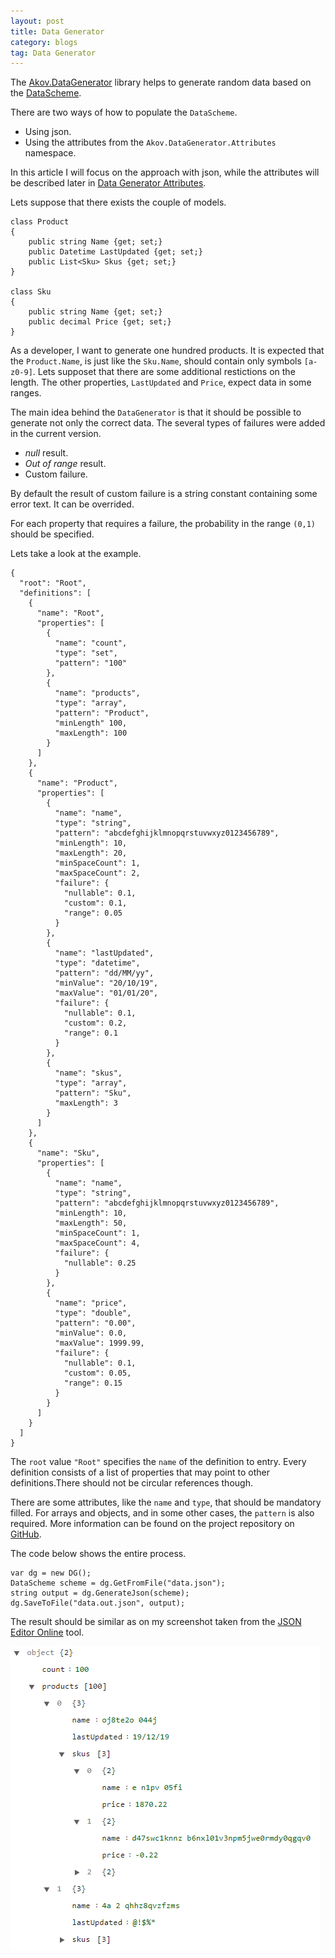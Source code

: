 ```yaml
---
layout: post
title: Data Generator
category: blogs
tag: Data Generator 
---
```


The <a href="https://github.com/akovanev/DataGenerator/">Akov.DataGenerator</a> library helps to generate random data based on the <a href="https://github.com/akovanev/DataGenerator/blob/master/Akov.DataGenerator/Scheme/DataScheme.cs">DataScheme</a>.

There are two ways of how to populate the `DataScheme`. 
* Using json.
* Using the attributes from the `Akov.DataGenerator.Attributes` namespace.

In this article I will focus on the approach with json, while the attributes will be described later in <a href="/blogs/2020/09/07/Data-generator-attributes">Data Generator Attributes</a>. 

Lets suppose that there exists the couple of models.
<pre><code class="language-cs">class Product
{
    public string Name {get; set;}
    public Datetime LastUpdated {get; set;}
    public List&lt;Sku&gt; Skus {get; set;}
}

class Sku
{
    public string Name {get; set;}
    public decimal Price {get; set;}
}</code></pre>

As a developer, I want to generate one hundred products. It is expected that the `Product.Name`, is just like the `Sku.Name`, should contain only symbols `[a-z0-9]`. Lets supposet that there are some additional restictions on the length. The other properties, `LastUpdated` and `Price`, expect data in some ranges.

The main idea behind the <code>DataGenerator</code> is that it should be possible to generate not only the correct data. The several types of failures were added in the current version. 
* *null* result.
* *Out of range* result.
* Custom failure.

By default the result of custom failure is a string constant containing some error text. It can be overrided.

For each property that requires a failure, the probability in the range `(0,1)` should be specified.

Lets take a look at the example.

<pre><code class="language-cs">{
  "root": "Root",
  "definitions": [
    {
      "name": "Root",
      "properties": [
        {
          "name": "count",
          "type": "set",
          "pattern": "100"
        },
        {
          "name": "products",
          "type": "array",
          "pattern": "Product",
          "minLength" 100,
          "maxLength": 100
        }
      ]
    },
    {
      "name": "Product",
      "properties": [
        {
          "name": "name",
          "type": "string",
          "pattern": "abcdefghijklmnopqrstuvwxyz0123456789",
          "minLength": 10,
          "maxLength": 20,
          "minSpaceCount": 1,
          "maxSpaceCount": 2,
          "failure": {
            "nullable": 0.1,
            "custom": 0.1,
            "range": 0.05
          }
        },
        {
          "name": "lastUpdated",
          "type": "datetime",
          "pattern": "dd/MM/yy",
          "minValue": "20/10/19",
          "maxValue": "01/01/20",
          "failure": {
            "nullable": 0.1,
            "custom": 0.2,
            "range": 0.1
          }
        },
        {
          "name": "skus",
          "type": "array",
          "pattern": "Sku",
          "maxLength": 3
        }
      ]
    },
    {
      "name": "Sku",
      "properties": [
        {
          "name": "name",
          "type": "string",
          "pattern": "abcdefghijklmnopqrstuvwxyz0123456789",
          "minLength": 10,
          "maxLength": 50,
          "minSpaceCount": 1,
          "maxSpaceCount": 4,
          "failure": {
            "nullable": 0.25
          }
        },
        {
          "name": "price",
          "type": "double",
          "pattern": "0.00",
          "minValue": 0.0,
          "maxValue": 1999.99,
          "failure": {
            "nullable": 0.1,
            "custom": 0.05,
            "range": 0.15
          }
        }
      ]
    }
  ]
}</code></pre>

The `root` value `"Root"` specifies the `name` of the definition to entry. Every definition consists of a list of properties that may point to other definitions.There should not be circular references though. 

There are some attributes, like the `name` and `type`, that should be mandatory filled. For arrays and objects, and in some other cases, the `pattern` is also required. More information can be found on the project repository on <a href="https://github.com/akovanev/DataGenerator">GitHub</a>.

The code below shows the entire process.
<pre><code class="language-cs">var dg = new DG();
DataScheme scheme = dg.GetFromFile("data.json");
string output = dg.GenerateJson(scheme);
dg.SaveToFile("data.out.json", output);
</code></pre>

The result should be similar as on my screenshot taken from the <a href="https://jsoneditoronline.org/">JSON Editor Online</a> tool.

<img src="/public/datagen.png">